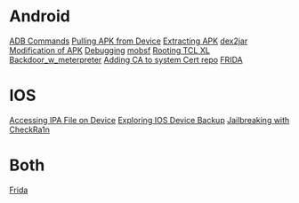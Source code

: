 <!-- TITLE: Mobile -->
<!-- SUBTITLE: A quick summary of Mobile Application Testing -->

# Android
[ADB Commands](/mobile-adb)
[Pulling APK from Device](/mobile-fetching-apk)
[Extracting APK](/mobile-extracting-apks)
[dex2jar](/mobile-dex2jar)
[Modification of APK](/mobile-apk-modification)
[Debugging](/mobile/android-debugging)
[mobsf](/mobsf)
[Rooting TCL XL](/mobile/tclxlroot)
[Backdoor_w_meterpreter](/mobile/android-meterp)
[Adding CA to system Cert repo](/mobile/android-certs)
[FRIDA](/frida)
# IOS
[Accessing IPA File on Device](/mobile-ios-ipa)
[Exploring IOS Device Backup](/mobile-ios-backup)
[Jailbreaking with CheckRa1n](/checkrain)

# Both
[Frida](/frida)